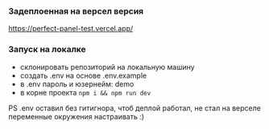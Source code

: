 ### Задеплоенная на версел версия
https://perfect-panel-test.vercel.app/

### Запуск на локалке

- склонировать репозиторий на локальную машину
- создать .env на основе .env.example
- в .env пароль и юзернейм: demo
- в корне проекта `npm i && npm run dev`


PS .env оставил без гитигнора, чтоб деплой работал, не стал на верселе переменные окружения настраивать :)